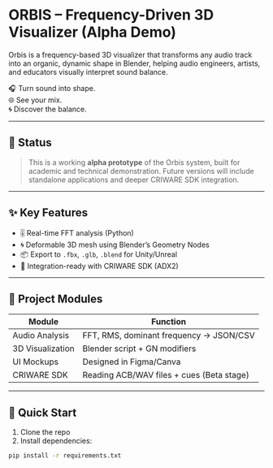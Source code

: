 # ORBIS – Frequency-Driven 3D Visualizer (Alpha Demo)

Orbis is a frequency-based 3D visualizer that transforms any audio track into an organic, dynamic shape in Blender, helping audio engineers, artists, and educators visually interpret sound balance.

🎧 Turn sound into shape.  
🌐 See your mix.  
🌀 Discover the balance.

---

## 🔧 Status

> This is a working **alpha prototype** of the Orbis system, built for academic and technical demonstration. Future versions will include standalone applications and deeper CRIWARE SDK integration.

---

## ✨ Key Features

- 🎚️ Real-time FFT analysis (Python)
- 🌀 Deformable 3D mesh using Blender’s Geometry Nodes
- 📦 Export to `.fbx`, `.glb`, `.blend` for Unity/Unreal
- 🧠 Integration-ready with CRIWARE SDK (ADX2)

---

## 📁 Project Modules

| Module | Function |
|--------|----------|
| Audio Analysis | FFT, RMS, dominant frequency → JSON/CSV |
| 3D Visualization | Blender script + GN modifiers |
| UI Mockups | Designed in Figma/Canva |
| CRIWARE SDK | Reading ACB/WAV files + cues (Beta stage) |

---

## 🚀 Quick Start

1. Clone the repo
2. Install dependencies:
```bash
pip install -r requirements.txt
